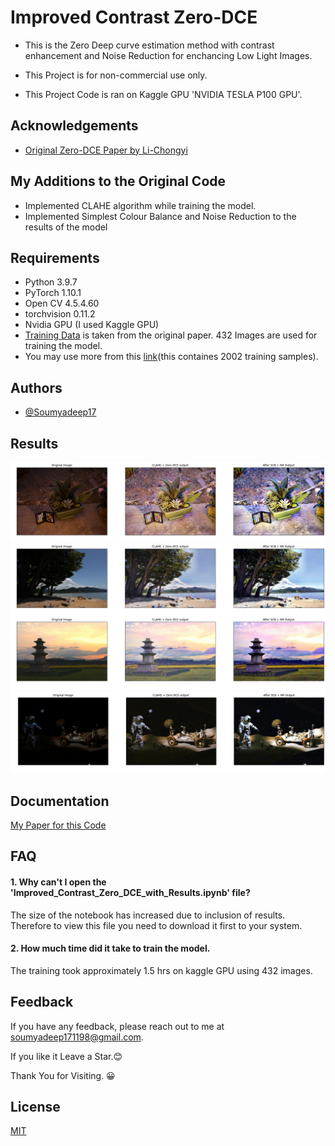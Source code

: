 
# Improved Contrast Zero-DCE

- This is the Zero Deep curve estimation method with contrast enhancement and Noise Reduction for enchancing Low Light Images.

- This Project is for non-commercial use only.

- This Project Code is ran on Kaggle GPU 'NVIDIA TESLA P100 GPU'.


## Acknowledgements

 - [Original Zero-DCE Paper by Li-Chongyi](https://github.com/Li-Chongyi/Zero-DCE)



## My Additions to the Original Code
- Implemented CLAHE algorithm while training the model.
- Implemented Simplest Colour Balance and Noise Reduction to the results of the model

## Requirements

- Python 3.9.7
- PyTorch 1.10.1
- Open CV 4.5.4.60
- torchvision 0.11.2
- Nvidia GPU (I used Kaggle GPU)
- [Training Data](https://github.com/soumyadeep17/Improved_Contrast_Zero-DCE/tree/main/data/train_data) is taken from the original paper. 432 Images are used for training the model.
- You may use more from this [link](https://drive.google.com/file/d/1GAB3uGsmAyLgtDBDONbil08vVu5wJcG3/view)(this containes 2002 training samples).

## Authors

- [@Soumyadeep17](https://github.com/soumyadeep17/)

## Results

![This is an image](https://github.com/soumyadeep17/Improved_Contrast_Zero-DCE/blob/main/Results/image1.png)
![This is an image](https://github.com/soumyadeep17/Improved_Contrast_Zero-DCE/blob/main/Results/image10.png)
![This is an image](https://github.com/soumyadeep17/Improved_Contrast_Zero-DCE/blob/main/Results/image3.png)
![This is an image](https://github.com/soumyadeep17/Improved_Contrast_Zero-DCE/blob/main/Results/image6.png)

## Documentation

[My Paper for this Code](https://github.com/soumyadeep17/Improved_Contrast_Zero-DCE/blob/main/IPCV_report_final.pdf)


## FAQ

#### 1. Why can't I open the 'Improved_Contrast_Zero_DCE_with_Results.ipynb' file?

The size of the notebook has increased due to inclusion of results. Therefore to view this file you need to download it first to your system.

#### 2. How much time did it take to train the model.

The training took approximately 1.5 hrs on kaggle GPU using 432 images.



## Feedback

If you have any feedback, please reach out to me at soumyadeep171198@gmail.com.

If you like it Leave a Star.😊

Thank You for Visiting. 😀

## License

[MIT](https://choosealicense.com/licenses/mit/)

